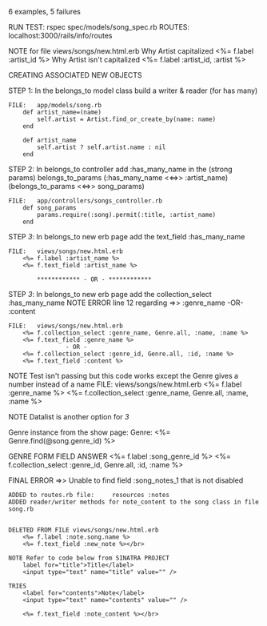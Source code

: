 
6 examples, 5 failures

RUN TEST:   rspec spec/models/song_spec.rb
ROUTES:     localhost:3000/rails/info/routes

NOTE for file   views/songs/new.html.erb
    Why Artist capitalized
        <%= f.label :artist_id %>
    Why Artist isn't capitalized
        <%= f.label :artist_id, :artist %>

CREATING ASSOCIATED NEW OBJECTS

STEP 1: In the belongs_to model class build a writer & reader (for has many)

    FILE:   app/models/song.rb
        def artist_name=(name)
            self.artist = Artist.find_or_create_by(name: name)
        end

        def artist_name
            self.artist ? self.artist.name : nil
        end

STEP 2: In belongs_to controller add :has_many_name in the (strong params) belongs_to_params
            (:has_many_name     <<=>>   :artist_name)
            (belongs_to_params  <<=>>   song_params)

    FILE:   app/controllers/songs_controller.rb
        def song_params
            params.require(:song).permit(:title, :artist_name)
        end

STEP *3*: In belongs_to new erb page add the text_field :has_many_name

    FILE:   views/songs/new.html.erb
        <%= f.label :artist_name %>
        <%= f.text_field :artist_name %>

            ************ - OR - ************

STEP *3*:   In belongs_to new erb page add the collection_select :has_many_name
NOTE ERROR line 12 regarding =>>    :genre_name -OR- :content     

    FILE:   views/songs/new.html.erb
        <%= f.collection_select :genre_name, Genre.all, :name, :name %>
        <%= f.text_field :genre_name %>
                    - OR -
        <%= f.collection_select :genre_id, Genre.all, :id, :name %>
        <%= f.text_field :content %>

NOTE Test isn't passing but this code works except the Genre gives a number instead of a name
    FILE:   views/songs/new.html.erb
        <%= f.label :genre_name %>
        <%= f.collection_select :genre_name, Genre.all, :name, :name %>
 
NOTE Datalist is another option for *3*


Genre instance from the show page:
      Genre: <%= Genre.find(@song.genre_id) %>

GENRE FORM FIELD ANSWER
    <%= f.label :song_genre_id %>
    <%= f.collection_select :genre_id, Genre.all, :id, :name %>
  

FINAL ERROR =>>    Unable to find field :song_notes_1 that is not disabled

    ADDED to routes.rb file:     resources :notes
    ADDED reader/writer methods for note_content to the song class in file song.rb


    DELETED FROM FILE views/songs/new.html.erb
        <%= f.label :note.song.name %>
        <%= f.text_field :new_note %></br>

    NOTE Refer to code below from SINATRA PROJECT
        label for="title">Title</label>
        <input type="text" name="title" value="" />

    TRIES
        <label for="contents">Note</label>
        <input type="text" name="contents" value="" />

        <%= f.text_field :note_content %></br>
  
